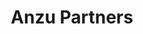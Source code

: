 ---
layout: firm_page
title: "Anzu Partners"
id: "anzupartners.com"
permalink: "/anzupartnersanzupartners.com/"
website: "https://www.anzupartners.com"
offices: "Boston (United States), San Diego (United States), Tampa (United States), Washington, DC (United States), Atlanta (United States)"
investment_stages: "Seed, Series A, Series B, Series C"
portfolio_companies: "6K (formerly Amastan Technologies), Adaptive Surface Technologies, Ai-Media, AM Batteries, Arduino, Aspinity, Axsun Technologies, Azumo (formerly FLEx Lighting), Banyan Biomarkers, BioFlyte, BioSkryb, Codetta Biosciences, Inc., CytoTronics, Edge Precision Manufacturing, EnCharge AI, Envoy Medical Corporation, Excision BioTherapeutics, e-Zinc, Framework, GelSight, ImmunoScape, InterVenn BioSciences, iTel Networks, Lightship Works, Liquid Instruments, MedCrypt, MultiMechanics, Nanocellect Biomedical, Navier AI, Niron Magnetics, Nirrin Technologies, Nature's Toolbox, Inc. (NTx), NUBURU, Opscura, OTI Lumionics, Partium, Pivotal Systems, Renegade Bio, Sofregen, Solchroma, South 8 Technologies, TeraPore Technologies, Voltaiq, voxeljet, XENDEE, XGS Energy, Zeteo Tech"
portfolio_link: "https://anzupartners.com/portfolio/"
investment_markets: "Industrial technology, Life science technology"
founded_year: "2014"
description: "Anzu Partners is an investment firm focusing on industrial and life science technology companies with transformative potential. They provide capital and expertise in business development, market positioning, and operations to help entrepreneurs commercialize innovations. Anzu manages approximately $1 billion in assets across various funds."
linkedin: "https://www.linkedin.com/company/anzupartners/"
twitter: "https://twitter.com/anzupartners"
instagram: ""
team_page: "https://www.anzupartners.com/team/"
investor_type: "Venture Capital, Private Equity"
crunchbase: "https://www.crunchbase.com/organization/anzu-partner"
pitchbook: "https://pitchbook.com/profiles/investor/115615-54"

# SEO Optimization
meta_title: "Anzu Partners - VC Firm - projectstartups.com"
meta_description: "Anzu Partners, Anzu Partners is an investment firm focusing on industrial and life science technology companies with transformative potential. They provide capital a..."
meta_keywords: "Anzu Partners, Industrial technology, Life science technology, VC firm, venture capital, startup investor, projectstartups.com"
canonical_url: "https://vc.projectstartups.com/anzupartnersanzupartners.com/"
---